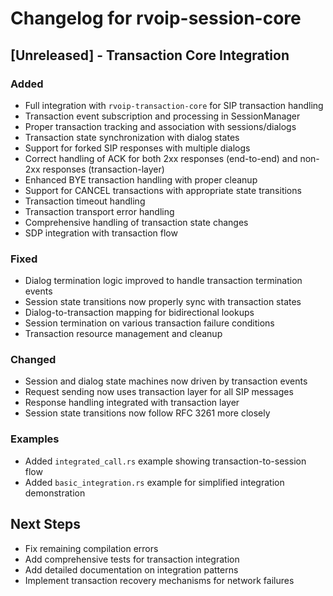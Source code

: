 # Changelog for rvoip-session-core

## [Unreleased] - Transaction Core Integration

### Added
- Full integration with `rvoip-transaction-core` for SIP transaction handling
- Transaction event subscription and processing in SessionManager
- Proper transaction tracking and association with sessions/dialogs
- Transaction state synchronization with dialog states
- Support for forked SIP responses with multiple dialogs
- Correct handling of ACK for both 2xx responses (end-to-end) and non-2xx responses (transaction-layer)
- Enhanced BYE transaction handling with proper cleanup
- Support for CANCEL transactions with appropriate state transitions
- Transaction timeout handling
- Transaction transport error handling
- Comprehensive handling of transaction state changes
- SDP integration with transaction flow

### Fixed
- Dialog termination logic improved to handle transaction termination events
- Session state transitions now properly sync with transaction states
- Dialog-to-transaction mapping for bidirectional lookups
- Session termination on various transaction failure conditions
- Transaction resource management and cleanup

### Changed
- Session and dialog state machines now driven by transaction events
- Request sending now uses transaction layer for all SIP messages
- Response handling integrated with transaction layer
- Session state transitions now follow RFC 3261 more closely

### Examples
- Added `integrated_call.rs` example showing transaction-to-session flow
- Added `basic_integration.rs` example for simplified integration demonstration

## Next Steps
- Fix remaining compilation errors
- Add comprehensive tests for transaction integration
- Add detailed documentation on integration patterns
- Implement transaction recovery mechanisms for network failures 